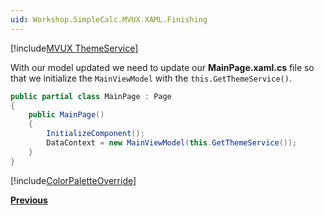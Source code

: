 ```yaml
---
uid: Workshop.SimpleCalc.MVUX.XAML.Finishing
---
```


[!include[MVUX ThemeService](../../Resources/MVUX/ThemeService.md)]

With our model updated we need to update our **MainPage.xaml.cs** file so that we initialize the `MainViewModel` with the `this.GetThemeService()`.

```cs
public partial class MainPage : Page
{
    public MainPage()
    {
        InitializeComponent();
        DataContext = new MainViewModel(this.GetThemeService());
    }
}

```
</details>

[!include[ColorPaletteOverride](../../Resources/XAML/Customizing-Palette.md)]

**[Previous](xref:Workshop.SimpleCalc.MVUX.XAML.Architecture)**